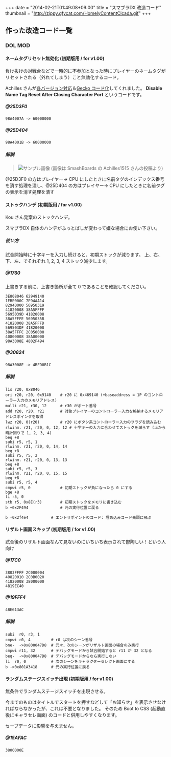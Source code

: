 +++
date      = "2014-02-21T01:49:08+09:00"
title     = "スマブラDX 改造コード"
thumbnail = "http://zippy.gfycat.com/HomelyContentCicada.gif"
+++

## 作った改造コード一覧

### DOL MOD

#### ネームタグリセット無効化 (初期版用 / for v1.00)

負け抜けの対戦台などで一時的に不参加となった時にプレイヤーのネームタグがリセットされる（外れてしまう）こと無効化するコード。

Achilles さんが[各バージョン対応](http://smashboards.com/threads/the-dol-mod-topic.326347/page-5#post-16688368)＆[Gecko コード化](http://smashboards.com/threads/melee-gecko-codes-guide-and-discussion.327311/)してくれました。
**Disable Name Tag Reset After Closing Character Port** というコードです。

##### @25D3F0

    98A4007A -> 60000000

##### @25D404

    98A4001B -> 60000000

##### 解説

> ![サンプル画像](http://zippy.gfycat.com/HomelyContentCicada.gif)
> (画像は SmashBoards の Achilles1515 さんの投稿より)

@25D3F0 の方はプレイヤー→ CPU にしたときに名前タグのインデックス番号を消す処理を潰し、@25D404 の方はプレイヤー→ CPU にしたときに名前タグの表示を消す処理を潰す

#### ストックハンデ (初期版用 / for v1.00)

Kou さん発案のストックハンデ。

スマブラDX 自体のハンデがふっとばしが変わって嫌な場合にお使い下さい。

##### 使い方

試合開始時に十字キーを入力し続けると、初期ストックが減ります。
上、右、下、左、でそれぞれ 1, 2, 3, 4 ストック減少します。

##### @1760

上書きする前に、上書き箇所が全て 0 であることを確認してください。

    3E808046 62949140
    1EBE000C 7E94AA14
    82940000 56950319
    41820008 38A5FFFF
    5695039D 41820008
    38A5FFFE 5695035B
    41820008 38A5FFFD
    569503DF 41820008
    38A5FFFC 2C050000
    40800008 38A00000
    98A3008E 4802F494

##### @30824

    98A3008E -> 4BFD0B1C

##### 解説

    lis r20, 0x8046
    ori r20, r20, 0x9140    # r20 に 0x469140 (+baseaddress = 1P のコントローラー入力のメモリアドレス)
    mulli r21, r30, 12      # r30 がポート番号
    add r20, r20, r21       # 対象プレイヤーのコントローラー入力を格納するメモリアドレスポインタを取得
    lwz r20, 0(r20)         # r20 にボタン系コントローラー入力のフラグを読み込む
    rlwinm. r21, r20, 0, 12, 12 # 十字キーの入力に合わせてストックを減らす (上から時計回りで 1, 2, 3, 4)
    beq +8
    subi r5, r5, 1
    rlwinm. r21, r20, 0, 14, 14
    beq +8
    subi r5, r5, 2
    rlwinm. r21, r20, 0, 13, 13
    beq +8
    subi r5, r5, 3
    rlwinm. r21, r20, 0, 15, 15
    beq +8
    subi r5, r5, 4
    cmpwi r5, 0             # 初期ストックが負になったら 0 にする
    bge +8
    li r5, 0
    stb r5, 0x8E(r3)        # 初期ストックをメモリに書き込む
    b +0x2F494              # 元の実行位置に戻る

    b -0x2f4e4          # エントリポイントのコード: 埋め込みコード先頭に飛ぶ

#### リザルト画面スキップ (初期版用 / for v1.00)

試合後のリザルト画面なんて見ないのにいちいち表示されて鬱陶しい！という人向け

##### @17C0

    3803FFFF 2C000004
    40820010 2C0B0020
    41820008 38000000
    4819EC40

##### @19FFF4

    4BE613AC

##### 解説

    subi  r0, r3, 1
    cmpwi r0, 4         # r0 は次のシーン番号
    bne-  ->0x800047D8  # 元々、次のシーンがリザルト画面の場合のみ実行
    cmpwi r11, 32       # デバッグモードから試合開始すると r11 が 32 となる
    beq-  ->0x800047D8  # デバッグモードからなら実行しない
    li  r0, 0           # 次のシーンをキャラクターセレクト画面にする
    b ->0x801A3418      # 元の実行位置に戻る

#### ランダムステージスイッチ出現 (初期版用 / for v1.00)

無条件でランダムステージスイッチを出現させる。

今までのものはタイトルでスタートを押すなどして「お知らせ」を表示させなければならなかったが、これは不要となりました。
そのため Boot to CSS (起動直後にキャラセレ画面) のコードと併用しやすくなります。

セーブデータに影響を与えません。

##### @15AFAC

    3800000E
